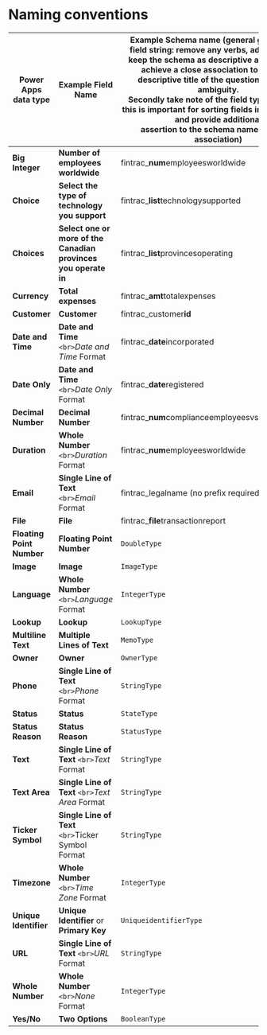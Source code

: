 # Naming conventions

| Power Apps data type            | Example Field Name                                                    | Example Schema name (general guideline for field string: remove any verbs, adjectives and<br />keep the schema as descriptive as possible to achieve a close association to the fuller descriptive title of the question to reduce ambiguity. <br />Secondly take note of the field type prefixes - this is important for sorting fields in the back end and provide additional<br />assertion to the schema name and label association) |
| ------------------------------- | --------------------------------------------------------------------- | ---------------------------------------------------------------------------------------------------------------------------------------------------------------------------------------------------------------------------------------------------------------------------------------------------------------------------------------------------------------------------------------------------------------------------------------- |
| **Big Integer**           | **Number of employees worldwide**                               | fintrac_**num**employeesworldwide                                                                                                                                                                                                                                                                                                                                                                                                  |
| **Choice**                | **Select the type of technology you support**                   | fintrac_**list**technologysupported                                                                                                                                                                                                                                                                                                                                                                                                |
| **Choices**               | **Select one or more of the Canadian provinces you operate in** | fintrac_**list**provincesoperating                                                                                                                                                                                                                                                                                                                                                                                                 |
| **Currency**              | **Total expenses**                                              | fintrac_**amt**totalexpenses                                                                                                                                                                                                                                                                                                                                                                                                       |
| **Customer**              | **Customer**                                                    | fintrac_customer**id**                                                                                                                                                                                                                                                                                                                                                                                                             |
| **Date and Time**         | **Date and Time** `<br>`*Date and Time* Format              | fintrac_**date**incorporated                                                                                                                                                                                                                                                                                                                                                                                                       |
| **Date Only**             | **Date and Time** `<br>`*Date Only* Format                  | fintrac_**date**registered                                                                                                                                                                                                                                                                                                                                                                                                         |
| **Decimal Number**        | **Decimal Number**                                              | fintrac_**num**complianceemployeesvstotalemployees                                                                                                                                                                                                                                                                                                                                                                                 |
| **Duration**              | **Whole Number** `<br>`*Duration* Format                    | fintrac_**num**employeesworldwide                                                                                                                                                                                                                                                                                                                                                                                                  |
| **Email**                 | **Single Line of Text** `<br>`*Email* Format                | fintrac_legalname (no prefix required for type)                                                                                                                                                                                                                                                                                                                                                                                          |
| **File**                  | **File**                                                        | fintrac_**file**transactionreport                                                                                                                                                                                                                                                                                                                                                                                                  |
| **Floating Point Number** | **Floating Point Number**                                       | `DoubleType`                                                                                                                                                                                                                                                                                                                                                                                                                           |
| **Image**                 | **Image**                                                       | `ImageType`                                                                                                                                                                                                                                                                                                                                                                                                                            |
| **Language**              | **Whole Number** `<br>`*Language* Format                    | `IntegerType`                                                                                                                                                                                                                                                                                                                                                                                                                          |
| **Lookup**                | **Lookup**                                                      | `LookupType`                                                                                                                                                                                                                                                                                                                                                                                                                           |
| **Multiline Text**        | **Multiple Lines of Text**                                      | `MemoType`                                                                                                                                                                                                                                                                                                                                                                                                                             |
| **Owner**                 | **Owner**                                                       | `OwnerType`                                                                                                                                                                                                                                                                                                                                                                                                                            |
| **Phone**                 | **Single Line of Text** `<br>`*Phone* Format                | `StringType`                                                                                                                                                                                                                                                                                                                                                                                                                           |
| **Status**                | **Status**                                                      | `StateType`                                                                                                                                                                                                                                                                                                                                                                                                                            |
| **Status Reason**         | **Status Reason**                                               | `StatusType`                                                                                                                                                                                                                                                                                                                                                                                                                           |
| **Text**                  | **Single Line of Text** `<br>`*Text* Format                 | `StringType`                                                                                                                                                                                                                                                                                                                                                                                                                           |
| **Text Area**             | **Single Line of Text** `<br>`*Text Area* Format            | `StringType`                                                                                                                                                                                                                                                                                                                                                                                                                           |
| **Ticker Symbol**         | **Single Line of Text** `<br>`Ticker Symbol Format            | `StringType`                                                                                                                                                                                                                                                                                                                                                                                                                           |
| **Timezone**              | **Whole Number** `<br>`*Time Zone* Format                   | `IntegerType`                                                                                                                                                                                                                                                                                                                                                                                                                          |
| **Unique Identifier**     | **Unique Identifier** or **Primary Key**                  | `UniqueidentifierType`                                                                                                                                                                                                                                                                                                                                                                                                                 |
| **URL**                   | **Single Line of Text** `<br>`*URL* Format                  | `StringType`                                                                                                                                                                                                                                                                                                                                                                                                                           |
| **Whole Number**          | **Whole Number** `<br>`*None* Format                        | `IntegerType`                                                                                                                                                                                                                                                                                                                                                                                                                          |
| **Yes/No**                | **Two Options**                                                 | `BooleanType`                                                                                                                                                                                                                                                                                                                                                                                                                          |
